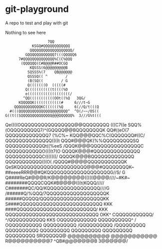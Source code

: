 git-playground
==============

A repo to test and play with git

Nothing to see here

                       7QQ
                KSGQ#QQQQQQQQQQQQ
               QQQQQQQQQQQQQQQQQQQ/
             GQQQQQQQQQQQQ7(((QQQQQ6
          7#QQQQQQQQQQQQQQ%C(C%QQQ
           (QQQQQQ(C#B@@@R##OCGQ
               KQSSS(6@@@@@@@@@B
              SQSSS%(7    QB@@@@@@
              QSSSQ(( ^        /
              (B(SQ((        / G
              Q(((((((O  (((((#
             Q(((((((((((t((((%O
             e(((((((((((((((((((/
            ^QQ(((((((((((OOt((%Q   3QG/
          KQQQQQK((((((((((((#     6///t~G
        QQQQQQQQQQQQKC((((((%Q     6(//Q/t(((Q
      #(((QQQQQQQQQQQQQQQ@@@QQQQ^  ^O(/~~/OS((
    G((t((SQQQQQQQQQQQQQQ@@@QQQQQQ%  3///G%t(((
   Qe((((OQQQQQQQQQQQQQQQQ@@QQQQQQQQ    (((C7((e
  SQQ%(OQQQQQQQQQ7/^(GQQQQ@@BQQQQQQQQK QQ#((eO(7
  QQQQQQQQQQQQQ7 (%C%~ KQQ@@@QQC%C(QQQQQQQ#((C/
 QQQQQQQQQQQQQQ((((t   QQQ#@@@QK(%%QQQQQQQQQSQ
 QQQQQQQQQQQQt((%eeS  /QQQK@@@QQQQQQQQQQQQQQQC
 QQQQQQQQQQQO((((t7(O QQQQK@@@#QQQQQQQQQQQQQQ
 QQQQQQQQQQQC(((((((/ QQQQK@@@BQQQQQQQQQQQQQ
  QQQQQQQQQQQ(((O(   /QQQQ#@@@@QQQQQQQQQQQK
  QeSKQQQQQQQQQQQQQQQQQQQQQ@@@#QQQQQQQQK~
   ##eeeeRRR@@#QKQQQQQQQQQQQQQQQQQQQG//S/ G
   Q####ReQ#@@@R/K@@@@@@@@(((((@@@@////~#K#~
    ########QQQQCQQK#B@@@@(((t(KQQQ/////
    C#######QC/QQ/KQQQQQQQQQQQQQQQQ////G
     /######Q/%QQQ/7QQQQQQQQQQQQQQQQQQK
      ######QGQQQ/QQQQQQQQQQQQQQQQQQQKK
      S####QQQQQQQQQQQQQQQQQQQQQQQQQ KKK
       ####QQQQQQQQQQQQQQQQQQQQQQQQ/ KKK
       QQQQQQQQQQQQQQQQQQQQQQQQQQQQ  OKK^
       CQQQQQQQQQQQ/  ^/QQQQQQQQQQQ   KKS
       OQQQQQQQQQQQ     QQQQQQQQQQ^    /
       OQQQQQQQQQQ      QQQQQQQQQQ
       /QQQQQQQQQQ      /QQQQQQQQQ
        QQQQQQQQQQ       QQQQQQQQQ
        QQQQQQQQQ        QQQQQQQQQ
        QQQQQQQQQ        SRQQQQQQ@
        @@@@@@@@@@       @@@@@@@@@@@
        R@@@@@@@@@@7     ^QB#@@@@@@@B
             3@@@@@@/